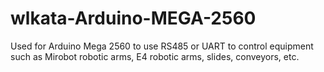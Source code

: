 # wlkata-Arduino-MEGA-2560
Used for Arduino Mega 2560 to use RS485 or UART to control equipment such as Mirobot robotic arms, E4 robotic arms, slides, conveyors, etc.
